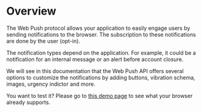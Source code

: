 # Overview

The Web Push protocol allows your application to easily engage users by sending notifications to the browser. The subscription to these notifications are done by the user \(opt-in\).

The notification types depend on the application. For example, it could be a notification for an internal message or an alert before account closure.

We will see in this documentation that the Web Push API offers several options to customize the notifications by adding buttons, vibration schema, images, urgency indictor and more.

You want to test it? Please go to [this demo page](https://serviceworke.rs/push-payload_demo.html) to see what your browser already supports.


